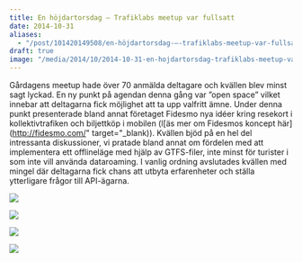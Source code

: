 ```yaml
---
title: En höjdartorsdag – Trafiklabs meetup var fullsatt
date: 2014-10-31
aliases:
  - "/post/101420149508/en-höjdartorsdag-–-trafiklabs-meetup-var-fullsatt"
draft: true
image: "/media/2014/10/2014-10-31-en-hojdartorsdag-trafiklabs-meetup-var-fullsatt-1.jpg"
---
```


Gårdagens meetup hade över 70 anmälda deltagare och kvällen blev minst sagt lyckad. En ny punkt på agendan denna gång var ”open space” vilket innebar att deltagarna fick möjlighet att ta upp valfritt ämne. Under denna punkt presenterade bland annat företaget Fidesmo nya idéer kring resekort i kollektivtrafiken och biljettköp i mobilen (l[äs mer om Fidesmos koncept här](http://fidesmo.com/" target="_blank)).
 Kvällen bjöd på en hel del intressanta diskussioner, vi pratade bland annat om fördelen med att implementera ett offlineläge med hjälp av GTFS-filer, inte minst för turister i som inte vill använda dataroaming.
I vanlig ordning avslutades kvällen med mingel där deltagarna fick chans att utbyta erfarenheter och ställa ytterligare frågor till API-ägarna.


![](/media/2014/10/2014-10-31-en-hojdartorsdag-trafiklabs-meetup-var-fullsatt-1.jpg)




![](/media/2014/10/2014-10-31-en-hojdartorsdag-trafiklabs-meetup-var-fullsatt-2.jpg)




![](/media/2014/10/2014-10-31-en-hojdartorsdag-trafiklabs-meetup-var-fullsatt-3.jpg)




![](/media/2014/10/2014-10-31-en-hojdartorsdag-trafiklabs-meetup-var-fullsatt-4.jpg)


 
